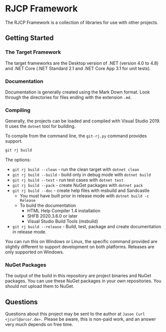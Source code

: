 # RJCP Framework

The RJCP Framework is a collection of libraries for use with other projects.

## Getting Started

### The Target Framework

The target frameworks are the Desktop version of .NET (version 4.0 to 4.8) and
.NET Core (.NET Standard 2.1 and .NET Core App 3.1 for unit tests).

### Documentation

Documentation is generally created using the Mark Down format. Look through the
directories for files ending with the extension `.md`.

### Compiling

Generally, the projects can be loaded and compiled with Visual Studio 2019. It
uses the `dotnet` tool for building.

To compile from the command line, the `git-rj.py` command provides support.

```cmd
git rj build
```

The options:

* `git rj build --clean` - run the clean target with `dotnet clean`
* `git rj build --build` - build only in debug mode with `dotnet build`
* `git rj build --test` - run test cases with `dotnet test`
* `git rj build --pack` - create NuGet packages with `dotnet pack`
* `git rj build --doc` - create help files with msbuild and Sandcastle
  * You must have built prior in release mode with `dotnet build -c Release`
  * To build the documentation
    * HTML Help Compiler 1.4 installation
    * SHFB 2020.3.6.0 or later
    * Visual Studio Build Tools (msbuild)
* `git rj build --release` - Build, test, package and create documentation in
  release mode.

You can run this on Windows or Linux, the specific command provided are slightly
different to support development on both platforms. Releases are only supported
on Windows.

### NuGet Packages

The output of the build in this repository are project binaries and NuGet
packages. You can use these NuGet packages in your own repositories. You
should *not* upload them to NuGet.

## Questions

Questions about this project may be sent to the author at `Jason Curl
<jcurl@arcor.de>.` Please be aware, this is non-paid work, and an answer very
much depends on free time.
